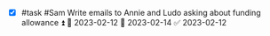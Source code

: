 - [x] #task #Sam Write emails to Annie and Ludo asking about funding allowance ⏫ 🛫 2023-02-12 📅 2023-02-14 ✅ 2023-02-12

